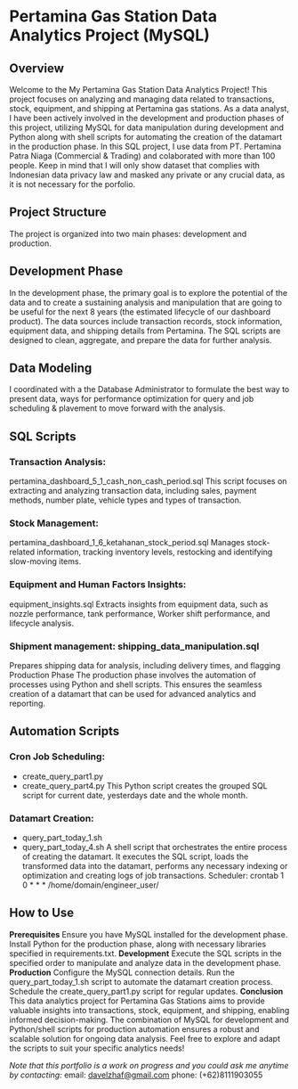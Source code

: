 # Pertamina Gas Station Data Analytics Project (MySQL)
## Overview
Welcome to the My Pertamina Gas Station Data Analytics Project! This project focuses on analyzing and managing data related to transactions, stock, equipment, and shipping at Pertamina gas stations. As a data analyst, I have been actively involved in the development and production phases of this project, utilizing MySQL for data manipulation during development and Python along with shell scripts for automating the creation of the datamart in the production phase. In this SQL project, I use data from PT. Pertamina Patra Niaga (Commercial & Trading) and colaborated with more than 100 people. Keep in mind that I will only show dataset that complies with Indonesian data privacy law and masked any private or any crucial data, as it is not necessary for the porfolio.

## Project Structure
The project is organized into two main phases: development and production.

## Development Phase
In the development phase, the primary goal is to explore the potential of the data and to create a sustaining analysis and manipulation that are going to be useful for the next 8 years (the estimated lifecycle of our dashboard product). The data sources include transaction records, stock information, equipment data, and shipping details from Pertamina. The SQL scripts are designed to clean, aggregate, and prepare the data for further analysis.

## Data Modeling
I coordinated with a the Database Administrator to formulate the best way to present data, ways for performance optimization for query and job scheduling & plavement to move forward with the analysis.

## SQL Scripts
### Transaction Analysis: 
pertamina_dashboard_5_1_cash_non_cash_period.sql
This script focuses on extracting and analyzing transaction data, including sales, payment methods, number plate, vehicle types and types of transaction.

### Stock Management: 
pertamina_dashboard_1_6_ketahanan_stock_period.sql
Manages stock-related information, tracking inventory levels, restocking and identifying slow-moving items.

### Equipment and Human Factors Insights: 
equipment_insights.sql
Extracts insights from equipment data, such as nozzle performance, tank performance, Worker shift performance, and lifecycle analysis.

### Shipment management: shipping_data_manipulation.sql
Prepares shipping data for analysis, including delivery times, and flagging 
Production Phase
The production phase involves the automation of processes using Python and shell scripts. This ensures the seamless creation of a datamart that can be used for advanced analytics and reporting.

## Automation Scripts
### Cron Job Scheduling: 
- create_query_part1.py
- create_query_part4.py
This Python script creates the grouped SQL script for current date, yesterdays date and the whole month.

### Datamart Creation: 
- query_part_today_1.sh
- query_part_today_4.sh
A shell script that orchestrates the entire process of creating the datamart. It executes the SQL script, loads the transformed data into the datamart, performs any necessary indexing or optimization and creating logs of job transactions.
Scheduler: crontab
1 0 * * * /home/domain/engineer_user/

## How to Use
**Prerequisites**
Ensure you have MySQL installed for the development phase.
Install Python for the production phase, along with necessary libraries specified in requirements.txt.
**Development**
Execute the SQL scripts in the specified order to manipulate and analyze data in the development phase.
**Production**
Configure the MySQL connection details.
Run the query_part_today_1.sh script to automate the datamart creation process.
Schedule the create_query_part1.py script for regular updates.
**Conclusion**
This data analytics project for Pertamina Gas Stations aims to provide valuable insights into transactions, stock, equipment, and shipping, enabling informed decision-making. The combination of MySQL for development and Python/shell scripts for production automation ensures a robust and scalable solution for ongoing data analysis. Feel free to explore and adapt the scripts to suit your specific analytics needs!

*Note that this portfolio is a work on progress and you could ask me anytime by contacting:*
email: davelzhaf@gmail.com
phone: (+62)8111903055
